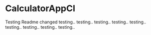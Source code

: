# CalculatorAppCI
Testing
Readme changed
testing..
testing..
testing..
testing..
testing..
testing..
testing..
testing..
testing..
